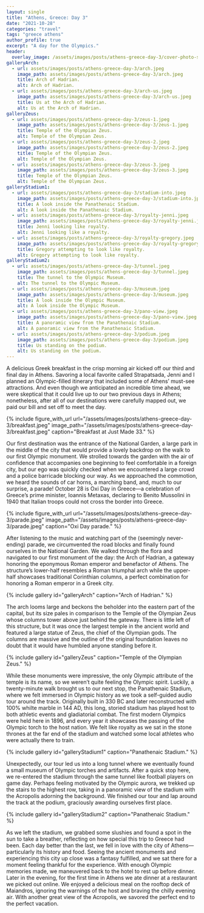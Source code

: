 ```yaml
---
layout: single
title: "Athens, Greece: Day 3"
date: "2021-10-28"
categories: "travel"
tags: "greece athens"
author_profile: true
excerpt: "A day for the Olympics."
header:
  overlay_image: /assets/images/posts/athens-greece-day-3/cover-photo-stadium.jpeg
galleryArch:
  - url: assets/images/posts/athens-greece-day-3/arch.jpeg
    image_path: assets/images/posts/athens-greece-day-3/arch.jpeg
    title: Arch of Hadrian.
    alt: Arch of Hadrian.
  - url: assets/images/posts/athens-greece-day-3/arch-us.jpeg
    image_path: assets/images/posts/athens-greece-day-3/arch-us.jpeg
    title: Us at the Arch of Hadrian.
    alt: Us at the Arch of Hadrian.
galleryZeus:
  - url: assets/images/posts/athens-greece-day-3/zeus-1.jpeg
    image_path: assets/images/posts/athens-greece-day-3/zeus-1.jpeg
    title: Temple of the Olympian Zeus.
    alt: Temple of the Olympian Zeus.
  - url: assets/images/posts/athens-greece-day-3/zeus-2.jpeg
    image_path: assets/images/posts/athens-greece-day-3/zeus-2.jpeg
    title: Temple of the Olympian Zeus.
    alt: Temple of the Olympian Zeus.
  - url: assets/images/posts/athens-greece-day-3/zeus-3.jpeg
    image_path: assets/images/posts/athens-greece-day-3/zeus-3.jpeg
    title: Temple of the Olympian Zeus.
    alt: Temple of the Olympian Zeus.
galleryStadium1:
  - url: assets/images/posts/athens-greece-day-3/stadium-into.jpeg
    image_path: assets/images/posts/athens-greece-day-3/stadium-into.jpeg
    title: A look inside the Panathenaic Stadium.
    alt: A look inside the Panathenaic Stadium.
  - url: assets/images/posts/athens-greece-day-3/royalty-jenni.jpeg
    image_path: assets/images/posts/athens-greece-day-3/royalty-jenni.jpeg
    title: Jenni looking like royalty.
    alt: Jenni looking like a royalty.
  - url: assets/images/posts/athens-greece-day-3/royalty-gregory.jpeg
    image_path: assets/images/posts/athens-greece-day-3/royalty-gregory.jpeg
    title: Gregory attempting to look like royalty.
    alt: Gregory attempting to look like royalty.
galleryStadium2:
  - url: assets/images/posts/athens-greece-day-3/tunnel.jpeg
    image_path: assets/images/posts/athens-greece-day-3/tunnel.jpeg
    title: The tunnel to the Olympic Museum.
    alt: The tunnel to the Olympic Museum.
  - url: assets/images/posts/athens-greece-day-3/museum.jpeg
    image_path: assets/images/posts/athens-greece-day-3/museum.jpeg
    title: A look inside the Olympic Museum.
    alt: A look inside the Olympic Museum.
  - url: assets/images/posts/athens-greece-day-3/pano-view.jpeg
    image_path: assets/images/posts/athens-greece-day-3/pano-view.jpeg
    title: A panoramic view from the Panathenaic Stadium.
    alt: A panoramic view from the Panathenaic Stadium.
  - url: assets/images/posts/athens-greece-day-3/podium.jpeg
    image_path: assets/images/posts/athens-greece-day-3/podium.jpeg
    title: Us standing on the podium.
    alt: Us standing on the podium.
---
```


A delicious Greek breakfast in the crisp morning air kicked off our third and final day in Athens. Savoring a local favorite called Strapatsada, Jenni and I planned an Olympic-filled itinerary that included some of Athens’ must-see attractions. And even though we anticipated an incredible time ahead, we were skeptical that it could live up to our two previous days in Athens; nonetheless, after all of our destinations were carefully mapped out, we paid our bill and set off to meet the day.

{% include figure_with_url
    url="/assets/images/posts/athens-greece-day-3/breakfast.jpeg"
    image_path="/assets/images/posts/athens-greece-day-3/breakfast.jpeg"
    caption="Breakfast at Just Made 33."
%}

Our first destination was the entrance of the National Garden, a large park in the middle of the city that would provide a lovely backdrop on the walk to our first Olympic monument. We strolled towards the garden with the air of confidence that accompanies one beginning to feel comfortable in a foreign city, but our ego was quickly checked when we encountered a large crowd and a police barricade blocking our way. As we approached the commotion, we heard the sounds of car horns, a marching band, and, much to our surprise, a parade! October 28 is Oxi Day in Greece—a celebration of Greece’s prime minister, Ioannis Metaxas, declaring to Benito Mussolini in 1940 that Italian troops could not cross the border into Greece.

{% include figure_with_url
    url="/assets/images/posts/athens-greece-day-3/parade.jpeg"
    image_path="/assets/images/posts/athens-greece-day-3/parade.jpeg"
    caption="Oxi Day parade."
%}

After listening to the music and watching part of the (seemingly never-ending) parade, we circumvented the road blocks and finally found ourselves in the National Garden. We walked through the flora and navigated to our first monument of the day: the Arch of Hadrian, a gateway honoring the eponymous Roman emperor and benefactor of Athens. The structure’s lower-half resembles a Roman triumphal arch while the upper-half showcases traditional Corinthian columns, a perfect combination for honoring a Roman emperor in a Greek city.

{% include gallery id="galleryArch" caption="Arch of Hadrian." %}

The arch looms large and beckons the beholder into the eastern part of the capital, but its size pales in comparison to the Temple of the Olympian Zeus whose columns tower above just behind the gateway. There is little left of this structure, but it was once the largest temple in the ancient world and featured a large statue of Zeus, the chief of the Olympian gods. The columns are massive and the outline of the original foundation leaves no doubt that it would have humbled anyone standing before it.

{% include gallery id="galleryZeus" caption="Temple of the Olympian Zeus." %}

While these monuments were impressive, the only Olympic attribute of the temple is its name, so we weren’t quite feeling the Olympic spirit. Luckily, a twenty-minute walk brought us to our next stop, the Panathenaic Stadium, where we felt immersed in Olympic history as we took a self-guided audio tour around the track. Originally built in 330 BC and later reconstructed with 100% whilte marble in 144 AD, this long, storied stadium has played host to both athletic events and gladiatorial combat. The first modern Olympics were held here in 1896, and every year it showcases the passing of the Olympic torch to the host nation. We felt like royalty as we sat in the stone thrones at the far end of the stadium and watched some local athletes who were actually there to train.

{% include gallery id="galleryStadium1" caption="Panathenaic Stadium." %}

Unexpectedly, our tour led us into a long tunnel where we eventually found a small museum of Olympic torches and artifacts. After a quick stop here, we re-entered the stadium through the same tunnel like football players on game day. Perhaps feeling motivated by the Olympic aurora, we trekked up the stairs to the highest row, taking in a panoramic view of the stadium with the Acropolis adorning the background. We finished our tour and lap around the track at the podium, graciously awarding ourselves first place.

{% include gallery id="galleryStadium2" caption="Panathenaic Stadium." %}

As we left the stadium, we grabbed some slushies and found a spot in the sun to take a breather, reflecting on how special this trip to Greece had been. Each day better than the last, we fell in love with the city of Athens—particularly its history and food. Seeing the ancient monuments and experiencing this city up close was a fantasy fulfilled, and we sat there for a moment feeling thankful for the experience. With enough Olympic memories made, we maneuvered back to the hotel to rest up before dinner. Later in the evening, for the first time in Athens we ate dinner at a restaurant we picked out online. We enjoyed a delicious meal on the rooftop deck of Maiandros, ignoring the warnings of the host and braving the chilly evening air. With another great view of the Acropolis, we savored the perfect end to the perfect vacation.
